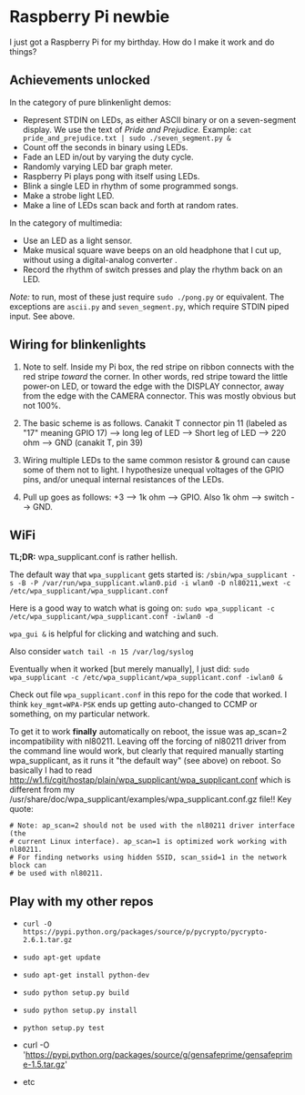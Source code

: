Raspberry Pi newbie
========

I just got a Raspberry Pi for my birthday. How do I make it work and
do things?


Achievements unlocked
--------

In the category of pure blinkenlight demos:

* Represent STDIN on LEDs, as either ASCII binary or on a
  seven-segment display. We use the text of _Pride and Prejudice._
  Example: `cat pride_and_prejudice.txt | sudo ./seven_segment.py &`
* Count off the seconds in binary using LEDs.
* Fade an LED in/out by varying the duty cycle.
* Randomly varying LED bar graph meter.
* Raspberry Pi plays pong with itself using LEDs.
* Blink a single LED in rhythm of some programmed songs.
* Make a strobe light LED.
* Make a line of LEDs scan back and forth at random rates.

In the category of multimedia:

* Use an LED as a light sensor.
* Make musical square wave beeps on an old headphone that I cut up,
  without using a digital-analog converter .
* Record the rhythm of switch presses and play the rhythm back on an
  LED.

*Note:* to run, most of these just require `sudo ./pong.py` or
equivalent. The exceptions are `ascii.py` and `seven_segment.py`,
which require STDIN piped input. See above.


Wiring for blinkenlights
--------

1. Note to self. Inside my Pi box, the red stripe on ribbon connects
with the red stripe *toward* the corner. In other words, red stripe
toward the little power-on LED, or toward the edge with the DISPLAY
connector, away from the edge with the CAMERA connector. This was
mostly obvious but not 100%.

2. The basic scheme is as follows. Canakit T connector pin 11 (labeled
as "17" meaning GPIO 17) --> long leg of LED --> Short leg of LED -->
220 ohm --> GND (canakit T, pin 39)

3. Wiring multiple LEDs to the same common resistor & ground can cause
some of them not to light. I hypothesize unequal voltages of the GPIO
pins, and/or unequal internal resistances of the LEDs.

4. Pull up goes as follows: +3 --> 1k ohm --> GPIO. Also 1k ohm -->
switch --> GND.


WiFi
--------

**TL;DR:** wpa_supplicant.conf is rather hellish.



The default way that `wpa_supplicant` gets started is:
`/sbin/wpa_supplicant -s -B -P /var/run/wpa_supplicant.wlan0.pid -i
wlan0 -D nl80211,wext -c /etc/wpa_supplicant/wpa_supplicant.conf`

Here is a good way to watch what is going on: `sudo wpa_supplicant
-c /etc/wpa_supplicant/wpa_supplicant.conf -iwlan0 -d`

`wpa_gui &` is helpful for clicking and watching and such.

Also consider `watch tail -n 15 /var/log/syslog`

Eventually when it worked [but merely manually], I just did: `sudo
wpa_supplicant -c /etc/wpa_supplicant/wpa_supplicant.conf -iwlan0 &`

Check out file `wpa_supplicant.conf` in this repo for the code that
worked. I think `key_mgmt=WPA-PSK` ends up getting auto-changed to
CCMP or something, on my particular network.

To get it to work **finally** automatically on reboot, the issue was
ap_scan=2 incompatibility with nl80211. Leaving off the forcing of
nl80211 driver from the command line would work, but clearly that
required manually starting wpa_supplicant, as it runs it "the default
way" (see above) on reboot. So basically I had to read
http://w1.fi/cgit/hostap/plain/wpa_supplicant/wpa_supplicant.conf
which is different from my
/usr/share/doc/wpa_supplicant/examples/wpa_supplicant.conf.gz file!!
Key quote:

    # Note: ap_scan=2 should not be used with the nl80211 driver interface (the
    # current Linux interface). ap_scan=1 is optimized work working with nl80211.
    # For finding networks using hidden SSID, scan_ssid=1 in the network block can
    # be used with nl80211.


Play with my other repos
--------

* `curl -O https://pypi.python.org/packages/source/p/pycrypto/pycrypto-2.6.1.tar.gz`

* `sudo apt-get update`

* `sudo apt-get install python-dev`

* `sudo python setup.py build`

* `sudo python setup.py install`

* `python setup.py test`

* curl -O 'https://pypi.python.org/packages/source/g/gensafeprime/gensafeprime-1.5.tar.gz'

* etc
